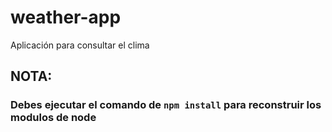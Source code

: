 # weather-app
Aplicación para consultar el clima 


## NOTA:
### Debes ejecutar el comando de ``npm install`` para reconstruir los modulos de node 
